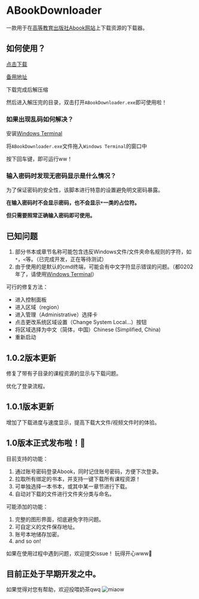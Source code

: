 # ABookDownloader

一款用于在[高等教育出版社Abook网站](http://abook.hep.com.cn)上下载资源的下载器。

## 如何使用？

[点击下载](https://github.com/HEIGE-PCloud/ABookDownloader/releases/download/1.0.2/ABookDownloaderV1.0.2.zip)

[备用地址](https://onedrive.gimhoy.com/1drv/aHR0cHM6Ly8xZHJ2Lm1zL3UvcyFBdFRLUzh6ZVEyU1NrT2h6c3Q1c1ljMXZqUDdldlE/ZT1pSmZ0aEY=..zip)

下载完成后解压缩

然后进入解压完的目录，双击打开`ABookDownloader.exe`即可使用啦！

### 如果出现乱码如何解决？

安装[Windows Terminal](https://www.microsoft.com/zh-cn/p/windows-terminal/9n0dx20hk701)

将`ABookDownloader.exe`文件拖入`Windows Terminal`的窗口中

按下回车键，即可运行ww！

### 输入密码时发现无密码显示是什么情况？

为了保证密码的安全性，该脚本进行特意的设置避免明文密码暴露。

**在输入密码时不会显示密码，也不会显示`*`一类的占位符。**

**但只需要照常正确输入密码即可使用。**

## 已知问题

1. 部分书本或章节名称可能包含违反Windows文件/文件夹命名规则的字符，如`*`，`<`等。（已完成开发，正在等待测试）
2. 由于使用的是默认的cmd终端，可能会有中文字符显示错误的问题。（都0202年了，请使用[Windows Terminal](https://www.microsoft.com/zh-cn/p/windows-terminal/9n0dx20hk701)）

可行的修复方法：
- 进入控制面板
- 进入区域（region）
- 进入管理（Administrative）选择卡
- 点击更改系统区域设置（Change System Local...）按钮
- 将区域选择为中文（简体，中国）Chinese (Simplified, China)
- 重新启动

## 1.0.2版本更新

修复了带有子目录的课程资源的显示与下载问题。

优化了登录流程。

## 1.0.1版本更新

增加了下载进度与速度显示，提高下载大文件/视频文件时的体验。

## 1.0版本正式发布啦！🎉

目前支持的功能：
1. 通过账号密码登录Abook，同时记住账号密码，方便下次登录。
2. 拉取所有绑定的书本，并支持一键下载所有课程资源！
3. 可单独选择一本书本，或其中某一章节进行下载。
4. 自动对下载的文件进行文件夹分类与命名。

可能添加的功能：
1. 完整的图形界面，彻底避免字符问题。
2. 可自定义的文件保存地址。
3. 账号本地储存加密。
4. and so on!

如果在使用过程中遇到问题，欢迎提交issue！
玩得开心www🎈


## 目前正处于早期开发之中。

如果觉得对您有帮助，欢迎投喂奶茶qwq
![miaow](https://ed1toa.bn.files.1drv.com/y4mvxzPxCdZAMpxhZAi6ghIkRKhj3OYl6BR37714KsBvir85uzfCYDPkzjkBIjiRiqCJkIC9dw5myG2Oqbqc9UIgkrOTt3mYAcsGhrO2nBgkcA3IyPlkiKr_DuFBYaea-tqdBhvdj8l0CzVksRJNQRLwaWus-NUHHWZPXYBtZIxtUdoGHAdjY3Y6uEZg8c521hl01S3ZbObnH1FWXg288Qyjg?width=356&height=356&cropmode=none)